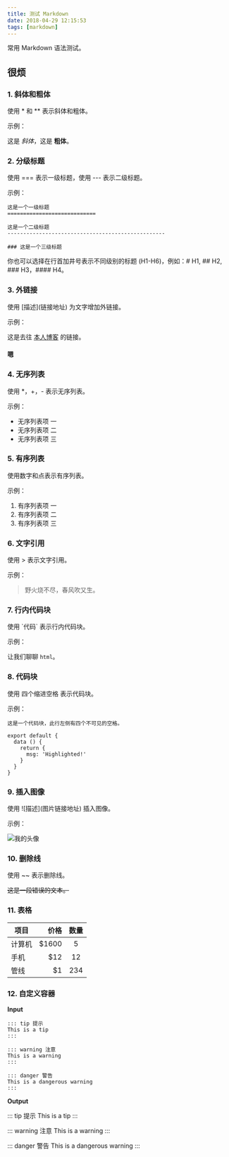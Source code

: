 ```yaml
---
title: 测试 Markdown
date: 2018-04-29 12:15:53
tags: [markdown]
---
```


常用 Markdown 语法测试。

<!-- more -->

## 很烦

### 1. 斜体和粗体

使用 \* 和 \*\* 表示斜体和粗体。

示例：

这是 _斜体_，这是 **粗体**。

### 2. 分级标题

使用 === 表示一级标题，使用 --- 表示二级标题。

示例：

```
这是一个一级标题
============================

这是一个二级标题
--------------------------------------------------

### 这是一个三级标题
```

你也可以选择在行首加井号表示不同级别的标题 (H1-H6)，例如：# H1, ## H2, ### H3，#### H4。

### 3. 外链接

使用 \[描述](链接地址) 为文字增加外链接。

示例：

这是去往 [本人博客](/) 的链接。

#### 嗯

### 4. 无序列表

使用 \*，+，- 表示无序列表。

示例：

* 无序列表项 一
* 无序列表项 二
* 无序列表项 三

### 5. 有序列表

使用数字和点表示有序列表。

示例：

1.  有序列表项 一
2.  有序列表项 二
3.  有序列表项 三

### 6. 文字引用

使用 > 表示文字引用。

示例：

> 野火烧不尽，春风吹又生。

### 7. 行内代码块

使用 \`代码` 表示行内代码块。

示例：

让我们聊聊 `html`。

### 8. 代码块

使用 四个缩进空格 表示代码块。

示例：

    这是一个代码块，此行左侧有四个不可见的空格。

```js{4}
export default {
  data () {
    return {
      msg: 'Highlighted!'
    }
  }
}
```

### 9. 插入图像

使用 \!\[描述](图片链接地址) 插入图像。

示例：

![我的头像](~@pub/face.jpg)

### 10. 删除线

使用 ~~ 表示删除线。

~~这是一段错误的文本。~~

### 11. 表格

| 项目   |   价格 | 数量 |
| ------ | -----: | :--: |
| 计算机 | \$1600 |  5   |
| 手机   |   \$12 |  12  |
| 管线   |    \$1 | 234  |

### 12. 自定义容器

**Input**

```
::: tip 提示
This is a tip
:::

::: warning 注意
This is a warning
:::

::: danger 警告
This is a dangerous warning
:::
```

**Output**

::: tip 提示
This is a tip
:::

::: warning 注意
This is a warning
:::

::: danger 警告
This is a dangerous warning
:::

